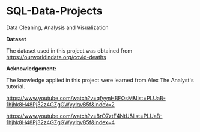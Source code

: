# SQL-Data-Projects
Data Cleaning, Analysis and Visualization

**Dataset**

The dataset used in this project was obtained from https://ourworldindata.org/covid-deaths

**Acknowledgement:**

The knowledge applied in this project were learned from Alex The Analyst's tutorial. 

https://www.youtube.com/watch?v=qfyynHBFOsM&list=PLUaB-1hjhk8H48Pj32z4GZgGWyylqv85f&index=2

https://www.youtube.com/watch?v=8rO7ztF4NtU&list=PLUaB-1hjhk8H48Pj32z4GZgGWyylqv85f&index=4
